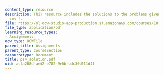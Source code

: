 ```yaml
---
content_type: resource
description: This resource includes the solutions to the problems given in problem
  set 4.
file: https://ol-ocw-studio-app-production.s3.amazonaws.com/courses/10-32-separation-processes-spring-2005/adfa268dae62e7829e6bbdc30d011d4f_ps4_solution.pdf
file_type: application/pdf
learning_resource_types:
- Assignments
ocw_type: OCWFile
parent_title: Assignments
parent_type: CourseSection
resourcetype: Document
title: ps4_solution.pdf
uid: adfa268d-ae62-e782-9e6b-bdc30d011d4f
---
```

